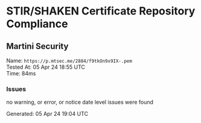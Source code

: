 # STIR/SHAKEN Certificate Repository Compliance

## Martini Security

Name: `https://p.mtsec.me/2884/f9tkOn9x9IX-.pem`\
Tested At: 05 Apr 24 18:55 UTC\
Time: 84ms

### Issues

no warning, or error, or notice date level issues were found

Generated: 05 Apr 24 19:04 UTC